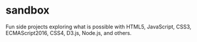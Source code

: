 # sandbox
Fun side projects exploring what is possible with HTML5, JavaScript, CSS3, ECMAScript2016, CSS4, D3.js, Node.js, and others.
